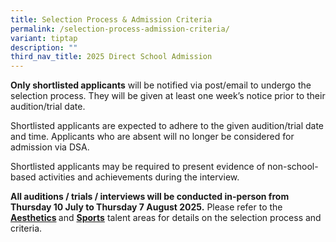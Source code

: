 ```yaml
---
title: Selection Process & Admission Criteria
permalink: /selection-process-admission-criteria/
variant: tiptap
description: ""
third_nav_title: 2025 Direct School Admission
---
```

<p><strong>Only shortlisted applicants</strong> will be notified via post/email
to undergo the selection process. They will be given at least one week’s
notice prior to their audition/trial date.&nbsp;</p>
<p></p>
<p>Shortlisted applicants are expected to adhere to the given audition/trial
date and time. Applicants who are absent will no longer be considered for
admission via DSA.&nbsp;&nbsp;</p>
<p></p>
<p>Shortlisted applicants may be required to present evidence of non-school-based
activities and achievements during the interview.</p>
<p></p>
<p><strong>All auditions / trials /&nbsp;interviews will be conducted in-person from Thursday 10 July to Thursday 7 August 2025.</strong> Please
refer to the <strong><a href="/files/2025_Direct_School_Admission_Exercise_upload_Aesthetic.pdf" rel="noopener nofollow" target="_blank">Aesthetics</a>&nbsp;</strong>and&nbsp;<strong><a href="/files/2025_Direct_School_Admission_Exercise_upload_Sports.pdf" rel="noopener noreferrer nofollow" target="_blank">Sports</a></strong>
<a href="/files/2025_Direct_School_Admission_Exercise_upload_Sports.pdf" rel="noopener noreferrer nofollow" target="_blank"></a>talent areas for details on the selection process and criteria.</p>
